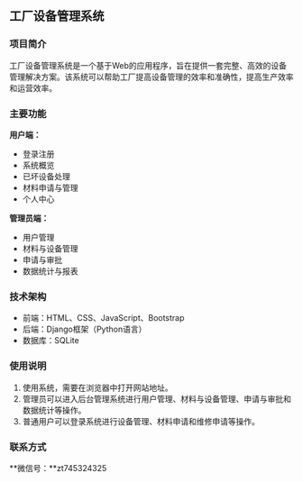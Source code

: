 ## 工厂设备管理系统

### 项目简介

工厂设备管理系统是一个基于Web的应用程序，旨在提供一套完整、高效的设备管理解决方案。该系统可以帮助工厂提高设备管理的效率和准确性，提高生产效率和运营效率。

### 主要功能

**用户端：**

- 登录注册
- 系统概览
- 已坏设备处理
- 材料申请与管理
- 个人中心

**管理员端：**

- 用户管理
- 材料与设备管理
- 申请与审批
- 数据统计与报表


### 技术架构

- 前端：HTML、CSS、JavaScript、Bootstrap
- 后端：Django框架（Python语言）
- 数据库：SQLite


### 使用说明

1. 使用系统，需要在浏览器中打开网站地址。
2. 管理员可以进入后台管理系统进行用户管理、材料与设备管理、申请与审批和数据统计等操作。
3. 普通用户可以登录系统进行设备管理、材料申请和维修申请等操作。


### 联系方式

**微信号：**zt745324325